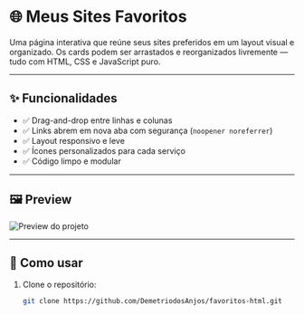 # 🌐 Meus Sites Favoritos

Uma página interativa que reúne seus sites preferidos em um layout visual e organizado. Os cards podem ser arrastados e reorganizados livremente — tudo com HTML, CSS e JavaScript puro.

---

## ✨ Funcionalidades

- ✅ Drag-and-drop entre linhas e colunas
- ✅ Links abrem em nova aba com segurança (`noopener noreferrer`)
- ✅ Layout responsivo e leve
- ✅ Ícones personalizados para cada serviço
- ✅ Código limpo e modular

---

## 🖼️ Preview

![Preview do projeto](./img/preview.png) <!-- substitua por uma imagem real se quiser -->

---

## 🚀 Como usar

1. Clone o repositório:
   ```bash
   git clone https://github.com/DemetriodosAnjos/favoritos-html.git
   ```
